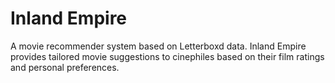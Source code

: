 # Inland Empire

A movie recommender system based on Letterboxd data. Inland Empire provides tailored movie suggestions to cinephiles based on their film ratings and personal preferences.
